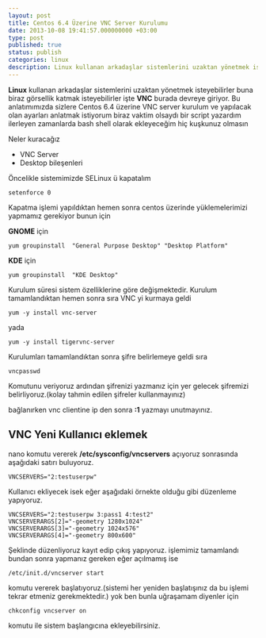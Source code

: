```yaml
---
layout: post
title: Centos 6.4 Üzerine VNC Server Kurulumu
date: 2013-10-08 19:41:57.000000000 +03:00
type: post
published: true
status: publish
categories: linux
description: Linux kullanan arkadaşlar sistemlerini uzaktan yönetmek isteyebilirler buna biraz görsellik katmak isteyebilirler işte VNC burada devreye giriyor.
---
```


**Linux** kullanan arkadaşlar sistemlerini uzaktan yönetmek isteyebilirler buna biraz görsellik katmak isteyebilirler işte **VNC** burada devreye giriyor. Bu anlatımımızda sizlere Centos 6.4 üzerine VNC server kurulum ve yapılacak olan ayarları anlatmak istiyorum biraz vaktim olsaydı bir script yazardım ilerleyen zamanlarda bash shell olarak ekleyeceğim hiç kuşkunuz olmasın

Neler kuracağız

- VNC Server
- Desktop bileşenleri

Öncelikle sistemimizde SELinux ü kapatalım

    setenforce 0

Kapatma işlemi yapıldıktan hemen sonra centos üzerinde yüklemelerimizi yapmamız gerekiyor bunun için

**GNOME** için

    yum groupinstall  "General Purpose Desktop" "Desktop Platform"

**KDE** için

    yum groupinstall  "KDE Desktop"

Kurulum süresi sistem özelliklerine göre değişmektedir. Kurulum tamamlandıktan hemen sonra sıra VNC yi kurmaya geldi

    yum -y install vnc-server

yada

    yum -y install tigervnc-server

Kurulumları tamamlandıktan sonra şifre belirlemeye geldi sıra

    vncpasswd

Komutunu veriyoruz ardından şifrenizi yazmanız için yer gelecek şifremizi belirliyoruz.(kolay tahmin edilen şifreler kullanmayınız)

bağlanırken vnc clientine ip den sonra **:1** yazmayı unutmayınız.

## **VNC Yeni Kullanıcı eklemek**

nano komutu vererek **/etc/sysconfig/vncservers** açıyoruz sonrasında aşağıdaki satırı buluyoruz.

    VNCSERVERS="2:testuserpw"

Kullanıcı ekliyecek isek eğer aşağıdaki örnekte olduğu gibi düzenleme yapıyoruz.

    VNCSERVERS="2:testuserpw 3:pass1 4:test2"
    VNCSERVERARGS[2]="-geometry 1280x1024"
    VNCSERVERARGS[3]="-geometry 1024x576"
    VNCSERVERARGS[4]="-geometry 800x600"

Şeklinde düzenliyoruz kayıt edip çıkış yapıyoruz. işlemimiz tamamlandı bundan sonra yapmanız gereken eğer açılmamış ise

    /etc/init.d/vncserver start

komutu vererek başlatıyoruz.(sistemi her yeniden başlatışınız da bu işlemi tekrar etmeniz gerekmektedir.)&nbsp;yok ben bunla uğraşamam diyenler için

    chkconfig vncserver on

komutu ile sistem başlangıcına ekleyebilirsiniz.
